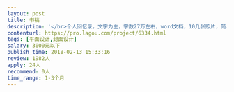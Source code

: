 ```yaml
---                
layout: post       
title: 书稿           
description: '</br>个人回忆录，文字为主，字数27万左右，word文档，10几张照片，简单内版及封面。工期充裕。不需正式出版，基础水平即可。</br>'     
contenturl: https://pro.lagou.com/project/6334.html      
tags: [平面设计,封面设计]            
salary: 3000元以下          
publish_time: 2018-02-13 15:33:16         
review: 1982人                   
apply: 24人                   
recommend: 0人                   
time_range: 1-3个月              
---                 
```

